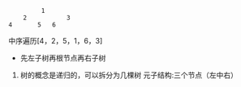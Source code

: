              1
        2           3
    4       5   6       

中序遍历[4，2，5，1，6，3]
- 先左子树再根节点再右子树
1. 树的概念是递归的，可以拆分为几棵树
    元子结构:三个节点（左中右）